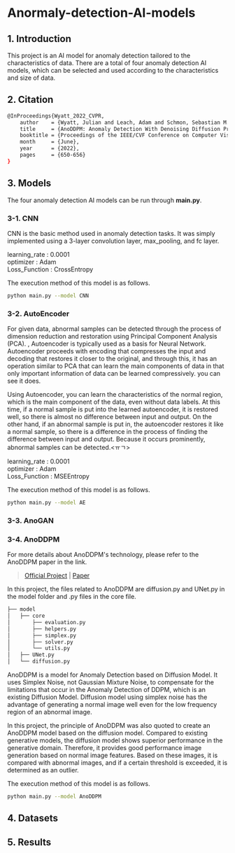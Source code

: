 # Anormaly-detection-AI-models
## 1. Introduction
This project is an AI model for anomaly detection tailored to the characteristics of data. There are a total of four anomaly detection AI models, which can be selected and used according to the characteristics and size of data.

## 2. Citation
```bash
@InProceedings{Wyatt_2022_CVPR,
    author    = {Wyatt, Julian and Leach, Adam and Schmon, Sebastian M. and Willcocks, Chris G.},
    title     = {AnoDDPM: Anomaly Detection With Denoising Diffusion Probabilistic Models Using Simplex Noise},
    booktitle = {Proceedings of the IEEE/CVF Conference on Computer Vision and Pattern Recognition (CVPR) Workshops},
    month     = {June},
    year      = {2022},
    pages     = {650-656}
}
```
## 3. Models
The four anomaly detection AI models can be run through __main.py__.
### 3-1. CNN
CNN is the basic method used in anomaly detection tasks. It was simply implemented using a 3-layer convolution layer, max_pooling, and fc layer. <br>

learning_rate : 0.0001<br>
optimizer : Adam<br>
Loss_Function : CrossEntropy<br>

The execution method of this model is as follows.
```bash
python main.py --model CNN
```

### 3-2. AutoEncoder
For given data, abnormal samples can be detected through the process of dimension reduction and restoration using Principal Component Analysis (PCA). , Autoencoder is typically used as a basis for Neural Network. Autoencoder proceeds with encoding that compresses the input and decoding that restores it closer to the original, and through this, it has an operation similar to PCA that can learn the main components of data in that only important information of data can be learned compressively. you can see it does. 

Using Autoencoder, you can learn the characteristics of the normal region, which is the main component of the data, even without data labels. At this time, if a normal sample is put into the learned autoencoder, it is restored well, so there is almost no difference between input and output. On the other hand, if an abnormal sample is put in, the autoencoder restores it like a normal sample, so there is a difference in the process of finding the difference between input and output. Because it occurs prominently, abnormal samples can be detected.<ㅠㄱ>

learning_rate : 0.0001<br>
optimizer : Adam<br>
Loss_Function : MSEEntropy<br>

The execution method of this model is as follows.
```bash
python main.py --model AE
```

### 3-3. AnoGAN

### 3-4. AnoDDPM
For more details about AnoDDPM's technology, please refer to the AnoDDPM paper in the link.
> [Official Project](https://julianwyatt.co.uk/anoddpm) | [Paper](https://openaccess.thecvf.com/content/CVPR2022W/NTIRE/html/Wyatt_AnoDDPM_Anomaly_Detection_With_Denoising_Diffusion_Probabilistic_Models_Using_Simplex_CVPRW_2022_paper.html)

In this project, the files related to AnoDDPM are diffusion.py and UNet.py in the model folder and .py files in the core file.
```bash
├── model
│   ├── core
│       ├── evaluation.py
│       ├── helpers.py
│       ├── simplex.py
│       ├── solver.py
│       └── utils.py
│   ├── UNet.py
│   └── diffusion.py
``` 

AnoDDPM is a model for Anomaly Detection based on Diffusion Model. It uses Simplex Noise, not Gaussian Mixture Noise, to compensate for the limitations that occur in the Anomaly Detection of DDPM, which is an existing Diffusion Model. Diffusion model using simplex noise has the advantage of generating a normal image well even for the low frequency region of an abnormal image.

In this project, the principle of AnoDDPM was also quoted to create an AnoDDPM model based on the diffusion model. Compared to existing generative models, the diffusion model shows superior performance in the generative domain. Therefore, it provides good performance image generation based on normal image features. Based on these images, it is compared with abnormal images, and if a certain threshold is exceeded, it is determined as an outlier.

The execution method of this model is as follows.
```bash
python main.py --model AnoDDPM
```

## 4. Datasets

## 5. Results
